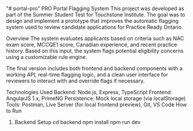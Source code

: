 "# portal-pro" 
PRO Portal Flagging System
This project was developed as part of the Summer Student Test for Touchstone Institute. The goal was to design and implement a prototype that improves the automatic flagging system used to review candidate applications for Practice Ready Ontario.

Overview
The system evaluates applicants based on criteria such as NAC exam score, MCCQE1 score, Canadian experience, and recent practice history. Based on this input, the system flags potential eligibility concerns using a customizable rule engine.

The final version includes both frontend and backend components with a working API, real-time flagging logic, and a clean user interface for reviewers to interact with and override flags if necessary.

Technologies Used
Backend: Node.js, Express, TypeScript
Frontend: AngularJS 1.x, PrimeNG
Persistence: Mock local storage (via localStorage)
Tools: Postman, Live Server (for local frontend preview), Git, VS Code
How to Run
1. Backend Setup
cd backend
npm install
npm run dev
